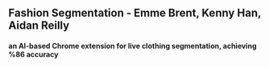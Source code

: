 ## Fashion Segmentation - Emme Brent, Kenny Han, Aidan Reilly


#### an AI-based Chrome extension for live clothing segmentation, achieving \%86 accuracy
